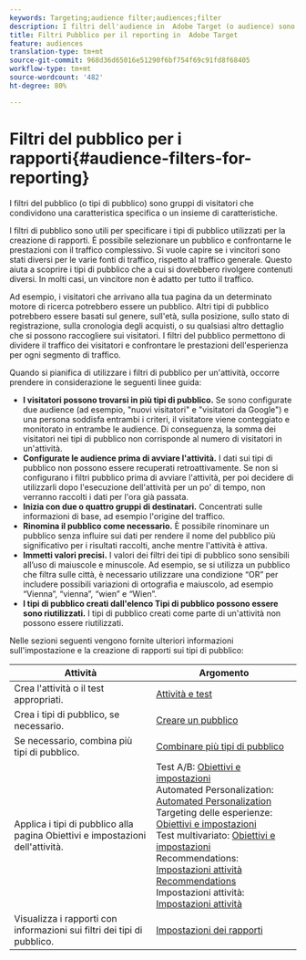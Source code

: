 ```yaml
---
keywords: Targeting;audience filter;audiences;filter
description: I filtri dell'audience in  Adobe Target (o audience) sono gruppi di visitatori che condividono una caratteristica specifica o un insieme di caratteristiche.
title: Filtri Pubblico per il reporting in  Adobe Target
feature: audiences
translation-type: tm+mt
source-git-commit: 968d36d65016e51290f6bf754f69c91fd8f68405
workflow-type: tm+mt
source-wordcount: '482'
ht-degree: 80%

---
```



# Filtri del pubblico per i rapporti{#audience-filters-for-reporting}

I filtri del pubblico (o tipi di pubblico) sono gruppi di visitatori che condividono una caratteristica specifica o un insieme di caratteristiche.

I filtri di pubblico sono utili per specificare i tipi di pubblico utilizzati per la creazione di rapporti. È possibile selezionare un pubblico e confrontarne le prestazioni con il traffico complessivo. Si vuole capire se i vincitori sono stati diversi per le varie fonti di traffico, rispetto al traffico generale. Questo aiuta a scoprire i tipi di pubblico che a cui si dovrebbero rivolgere contenuti diversi. In molti casi, un vincitore non è adatto per tutto il traffico.

Ad esempio, i visitatori che arrivano alla tua pagina da un determinato motore di ricerca potrebbero essere un pubblico. Altri tipi di pubblico potrebbero essere basati sul genere, sull&#39;età, sulla posizione, sullo stato di registrazione, sulla cronologia degli acquisti, o su qualsiasi altro dettaglio che si possono raccogliere sui visitatori. I filtri del pubblico permettono di dividere il traffico dei visitatori e confrontare le prestazioni dell&#39;esperienza per ogni segmento di traffico.

Quando si pianifica di utilizzare i filtri di pubblico per un&#39;attività, occorre prendere in considerazione le seguenti linee guida:

* **I visitatori possono trovarsi in più tipi di pubblico.** Se sono configurate due audience (ad esempio, &quot;nuovi visitatori&quot; e &quot;visitatori da Google&quot;) e una persona soddisfa entrambi i criteri, il visitatore viene conteggiato e monitorato in entrambe le audience. Di conseguenza, la somma dei visitatori nei tipi di pubblico non corrisponde al numero di visitatori in un&#39;attività.
* **Configurate le audience prima di avviare l&#39;attività.** I dati sui tipi di pubblico non possono essere recuperati retroattivamente. Se non si configurano i filtri pubblico prima di avviare l&#39;attività, per poi decidere di utilizzarli dopo l&#39;esecuzione dell&#39;attività per un po&#39; di tempo, non verranno raccolti i dati per l&#39;ora già passata.
* **Inizia con due o quattro gruppi di destinatari.** Concentrati sulle informazioni di base, ad esempio l&#39;origine del traffico.
* **Rinomina il pubblico come necessario.** È possibile rinominare un pubblico senza influire sui dati per rendere il nome del pubblico più significativo per i risultati raccolti, anche mentre l&#39;attività è attiva.
* **Immetti valori precisi.** I valori dei filtri dei tipi di pubblico sono sensibili all’uso di maiuscole e minuscole. Ad esempio, se si utilizza un pubblico che filtra sulle città, è necessario utilizzare una condizione “OR” per includere possibili variazioni di ortografia e maiuscolo, ad esempio “Vienna”, “vienna”, “wien” e “Wien”.
* **I tipi di pubblico creati dall&#39;elenco Tipi di pubblico possono essere sono riutilizzati.** I tipi di pubblico creati come parte di un&#39;attività non possono essere riutilizzati.

Nelle sezioni seguenti vengono fornite ulteriori informazioni sull&#39;impostazione e la creazione di rapporti sui tipi di pubblico:

| Attività | Argomento |
|--- |--- |
| Crea l&#39;attività o il test appropriati. | [Attività e test](/help/c-intro/target-key-concepts.md) |
| Crea i tipi di pubblico, se necessario. | [Creare un pubblico](/help/c-target/c-audiences/create-audience.md) |
| Se necessario, combina più tipi di pubblico. | [Combinare più tipi di pubblico](/help/c-target/combining-multiple-audiences.md) |
| Applica i tipi di pubblico alla pagina Obiettivi e impostazioni dell&#39;attività. | Test A/B: [Obiettivi e impostazioni](/help/c-activities/t-test-ab/t-test-create-ab/ab-goals-and-settings.md)<br> Automated Personalization:  [ Automated Personalization](/help/c-activities/t-automated-personalization/automated-personalization.md)<br>Targeting delle esperienze: [Obiettivi e impostazioni](/help/c-activities/t-experience-target/t-xt-create/xt-goals-and-settings.md)<br>Test multivariato:  [Obiettivi e impostazioni](/help/c-activities/c-multivariate-testing/t-create-multivariate-test/goals-and-settings.md)<br>Recommendations: [Impostazioni attività Recommendations](/help/c-recommendations/t-create-recs-activity/recs-activity-settings.md)<br>Impostazioni attività: [Impostazioni attività](/help/c-activities/activity-settings.md) |
| Visualizza i rapporti con informazioni sui filtri dei tipi di pubblico. | [Impostazioni dei rapporti](/help/c-reports/c-report-settings/report-settings.md) |

